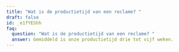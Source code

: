```yaml
---
title: "Wat is de productietijd van een reclame? "
draft: false
id: _e1fYEShh
faq:
  question: "Wat is de productietijd van een reclame? "
  answer: Gemiddeld is onze productietijd drie tot vijf weken.
---
```


